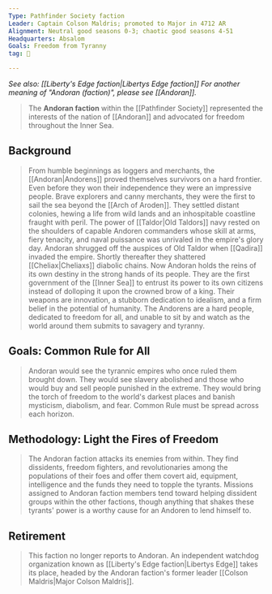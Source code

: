 ```yaml
---
Type: Pathfinder Society faction
Leader: Captain Colson Maldris; promoted to Major in 4712 AR
Alignment: Neutral good seasons 0-3; chaotic good seasons 4-51
Headquarters: Absalom
Goals: Freedom from Tyranny
tag: 👥

---
```


*See also: [[Liberty's Edge faction|Libertys Edge faction]]*
*For another meaning of "Andoran (faction)", please see [[Andoran]].*
> The **Andoran faction** within the [[Pathfinder Society]] represented the interests of the nation of [[Andoran]] and advocated for freedom throughout the Inner Sea.



## Background

> From humble beginnings as loggers and merchants, the [[Andoran|Andorens]] proved themselves survivors on a hard frontier. Even before they won their independence they were an impressive people. Brave explorers and canny merchants, they were the first to sail the sea beyond the [[Arch of Aroden]]. They settled distant colonies, hewing a life from wild lands and an inhospitable coastline fraught with peril. The power of [[Taldor|Old Taldors]] navy rested on the shoulders of capable Andoren commanders whose skill at arms, fiery tenacity, and naval puissance was unrivaled in the empire's glory day.
> Andoran shrugged off the auspices of Old Taldor when [[Qadira]] invaded the empire. Shortly thereafter they shattered [[Cheliax|Cheliaxs]] diabolic chains. Now Andoran holds the reins of its own destiny in the strong hands of its people. They are the first government of the [[Inner Sea]] to entrust its power to its own citizens instead of dolloping it upon the crowned brow of a king. Their weapons are innovation, a stubborn dedication to idealism, and a firm belief in the potential of humanity. The Andorens are a hard people, dedicated to freedom for all, and unable to sit by and watch as the world around them submits to savagery and tyranny.


## Goals: Common Rule for All

> Andoran would see the tyrannic empires who once ruled them brought down. They would see slavery abolished and those who would buy and sell people punished in the extreme. They would bring the torch of freedom to the world's darkest places and banish mysticism, diabolism, and fear. Common Rule must be spread across each horizon.


## Methodology: Light the Fires of Freedom

> The Andoran faction attacks its enemies from within. They find dissidents, freedom fighters, and revolutionaries among the populations of their foes and offer them covert aid, equipment, intelligence and the funds they need to topple the tyrants. Missions assigned to Andoran faction members tend toward helping dissident groups within the other factions, though anything that shakes these tyrants' power is a worthy cause for an Andoren to lend himself to.


## Retirement

> This faction no longer reports to Andoran. An independent watchdog organization known as [[Liberty's Edge faction|Libertys Edge]] takes its place, headed by the Andoran faction's former leader [[Colson Maldris|Major Colson Maldris]].








